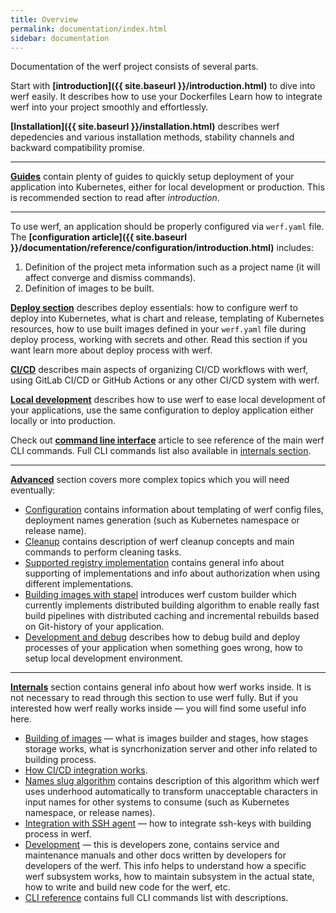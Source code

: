 ```yaml
---
title: Overview
permalink: documentation/index.html
sidebar: documentation
---
```


Documentation of the werf project consists of several parts.

Start with **[introduction]({{ site.baseurl }}/introduction.html)** to dive into werf easily. It describes how to use your Dockerfiles  Learn how to integrate werf into your project smoothly and effortlessly.

**[Installation]({{ site.baseurl }}/installation.html)** describes werf depedencies and various installation methods, stability channels and backward compatibility promise.

---

**[Guides]()** contain plenty of guides to quickly setup deployment of your application into Kubernetes,
either for local development or production. This is recommended section to read after _introduction_.

---

To use werf, an application should be properly configured via `werf.yaml` file. The **[configuration article]({{ site.baseurl }}/documentation/reference/configuration/introduction.html)** includes:

1. Definition of the project meta information such as a project name (it will affect converge and dismiss commands).
2. Definition of images to be built.

**[Deploy section]()** describes deploy essentials: how to configure werf to deploy into Kubernetes, what is chart and release, templating of Kubernetes resources, how to use built images defined in your `werf.yaml` file during deploy process, working with secrets and other. Read this section if you want learn more about deploy process with werf.

**[CI/CD]()** describes main aspects of organizing CI/CD workflows with werf, using GitLab CI/CD or GitHub Actions or any other CI/CD system with werf.

**[Local development]()** describes how to use werf to ease local development of your applications, use the same configuration to deploy application either locally or into production.

Check out **[command line interface]()** article to see reference of the main werf CLI commands. Full CLI commands list also available in [internals section]().

---

**[Advanced]()** section covers more complex topics which you will need eventually:
 - [Configuration]() contains information about templating of werf config files, deployment names generation (such as Kubernetes namespace or release name).
 - [Cleanup]() contains description of werf cleanup concepts and main commands to perform cleaning tasks.
 - [Supported registry implementation]() contains general info about supporting of implementations and info about authorization when using different implementations.
 - [Building images with stapel]() introduces werf custom builder which currently implements distributed building algorithm to enable really fast build pipelines with distributed caching and incremental rebuilds based on Git-history of your application.
 - [Development and debug]() describes how to debug build and deploy processes of your application when something goes wrong, how to setup local development environment.

---

**[Internals]()** section contains general info about how werf works inside. It is not necessary to read through this section to use werf fully. But if you interested how werf really works inside — you will find some useful info here.
 - [Building of images]() — what is images builder and stages, how stages storage works, what is syncrhonization server and other info related to building process.
 - [How CI/CD integration works]().
 - [Names slug algorithm]() contains description of this algorithm which werf uses underhood automatically to transform unacceptable characters in input names for other systems to consume (such as Kubernetes namespace, or release names).
 - [Integration with SSH agent]() — how to integrate ssh-keys with building process in werf.
 - [Development]() — this is developers zone, contains service and maintenance manuals and other docs written by developers for developers of the werf. This info helps to understand how a specific werf subsystem works, how to maintain subsystem in the actual state, how to write and build new code for the werf, etc.
 - [CLI reference]() contains full CLI commands list with descriptions.
